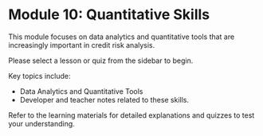 # Module 10: Quantitative Skills

This module focuses on data analytics and quantitative tools that are increasingly important in credit risk analysis.

Please select a lesson or quiz from the sidebar to begin.

Key topics include:
- Data Analytics and Quantitative Tools
- Developer and teacher notes related to these skills.

Refer to the learning materials for detailed explanations and quizzes to test your understanding.

